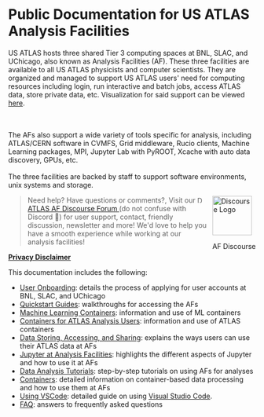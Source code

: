 <style>
  #introMore {display: none;}
  #acctsMore {display: none;}
</style>

<script type="text/javascript" src="/tier3docs/scripts/readMoreOrLess.js"></script>

# Public Documentation for US ATLAS Analysis Facilities

US ATLAS hosts three shared Tier 3 computing spaces at BNL, SLAC, and UChicago,
also known as Analysis Facilities (AF). These three facilities are available to
all US ATLAS physicists and computer scientists. They are organized and managed
to support US ATLAS users' need for computing resources including login, run
interactive and batch jobs, access ATLAS data, store private data, etc.
Visualization for said support can be viewed
[here](<https://atlas-kibana.mwt2.org:5601/s/analysis-facility/app/dashboards#/view/8bb58440-6145-11ed-afcf-d91dad577662?_g=(filters:!())>).

<br><br> The AFs also support a wide variety of tools specific for analysis,
including ATLAS/CERN software in CVMFS, Grid middleware, Rucio clients, Machine
Learning packages, MPI, Jupyter Lab with PyROOT, Xcache with auto data
discovery, GPUs, etc. <br><br> The three facilities are backed by staff to
support software environments, unix systems and storage.</span>

<div style="float:right; margin-left:10px;">
<a href="https://atlas-talk.sdcc.bnl.gov/">
<img src="images/discourse.png" style="width:80px; height:80px" alt="Discourse Logo" />
</a>
<p>AF Discourse</p>
</div>

> Need help? Have questions or comments?, Visit our
> <img src="images/discourse.png" style="width:13px; height:13px" alt="Discourse Logo" />
> [ATLAS AF Discourse Forum ](https://atlas-talk.sdcc.bnl.gov/) (do not confuse
> with Discord 👾) for user support, contact, friendly discussion, newsletter
> and more! We'd love to help you have a smooth experience while working at our
> analysis facilities!

<b>[Privacy Disclaimer](privacyDisclaimer.md)</b>

This documentation includes the following:

- [User Onboarding](UserOnboarding/account.md): details the process of applying
  for user accounts at BNL, SLAC, and UChicago
- [Quickstart Guides](sshlogin/ssh2BNL.md): walkthroughs for accessing the AFs
- [Machine Learning Containers](ML-Containers/info.md): information and use of
  ML containers
- [Containers for ATLAS Analysis Users](ATLAS-Containers/index.md): information
  and use of ATLAS containers
- [Data Storing, Accessing, and Sharing](doma/DataSharing/README.md): explains
  the ways users can use their ATLAS data at AFs
- [Jupyter at Analysis Facilities](jupyter/JupyterAtTier3s.md): highlights the
  different aspects of Jupyter and how to use it at AFs
- [Data Analysis Tutorials](Tutorial-2019Aug/README.md): step-by-step tutorials
  on using AFs for analyses
- [Containers](Containers/UsingSingularity/README.md): detailed information on
  container-based data processing and how to use them at AFs
- [Using VSCode](VSCode/README.md): detailed guide on using
  [Visual Studio Code](https://code.visualstudio.com/).
- [FAQ](faqs-tips/faq-tips.md): answers to frequently asked questions
